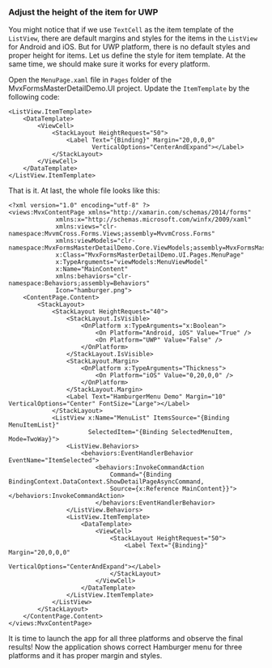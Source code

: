 ### Adjust the height of the item for UWP

You might notice that if we use `TextCell` as the item template of the `ListView`, there are default margins and styles for the items in the `ListView` for Android and iOS. But for UWP platform, there is no default styles and proper height for items. Let us define the style for item template. At the same time, we should make sure it works for every platform.

Open the `MenuPage.xaml` file in `Pages` folder of the MvxFormsMasterDetailDemo.UI project. Update the `ItemTemplate` by the following code:

```xaml
<ListView.ItemTemplate>
    <DataTemplate>
        <ViewCell>
            <StackLayout HeightRequest="50">
                <Label Text="{Binding}" Margin="20,0,0,0" 
                       VerticalOptions="CenterAndExpand"></Label>
            </StackLayout>
        </ViewCell>
    </DataTemplate>
</ListView.ItemTemplate>
```

That is it. At last, the whole file looks like this:

```xaml
<?xml version="1.0" encoding="utf-8" ?>
<views:MvxContentPage xmlns="http://xamarin.com/schemas/2014/forms"
             xmlns:x="http://schemas.microsoft.com/winfx/2009/xaml"
             xmlns:views="clr-namespace:MvvmCross.Forms.Views;assembly=MvvmCross.Forms"
             xmlns:viewModels="clr-namespace:MvxFormsMasterDetailDemo.Core.ViewModels;assembly=MvxFormsMasterDetailDemo.Core"
             x:Class="MvxFormsMasterDetailDemo.UI.Pages.MenuPage"
             x:TypeArguments="viewModels:MenuViewModel" 
             x:Name="MainContent"
             xmlns:behaviors="clr-namespace:Behaviors;assembly=Behaviors"
             Icon="hamburger.png">
    <ContentPage.Content>
        <StackLayout>
            <StackLayout HeightRequest="40">
                <StackLayout.IsVisible>
                    <OnPlatform x:TypeArguments="x:Boolean">
                        <On Platform="Android, iOS" Value="True" />
                        <On Platform="UWP" Value="False" />
                    </OnPlatform>
                </StackLayout.IsVisible>
                <StackLayout.Margin>
                    <OnPlatform x:TypeArguments="Thickness">
                        <On Platform="iOS" Value="0,20,0,0" />
                    </OnPlatform>
                </StackLayout.Margin>
                <Label Text="HamburgerMenu Demo" Margin="10" VerticalOptions="Center" FontSize="Large"></Label>
            </StackLayout>
            <ListView x:Name="MenuList" ItemsSource="{Binding MenuItemList}" 
                      SelectedItem="{Binding SelectedMenuItem, Mode=TwoWay}">
                <ListView.Behaviors>
                    <behaviors:EventHandlerBehavior EventName="ItemSelected">
                        <behaviors:InvokeCommandAction 
                            Command="{Binding BindingContext.DataContext.ShowDetailPageAsyncCommand, 
                            Source={x:Reference MainContent}}"></behaviors:InvokeCommandAction>
                        </behaviors:EventHandlerBehavior>
                </ListView.Behaviors>
                <ListView.ItemTemplate>
                    <DataTemplate>
                        <ViewCell>
                            <StackLayout HeightRequest="50">
                                <Label Text="{Binding}" Margin="20,0,0,0" 
                                       VerticalOptions="CenterAndExpand"></Label>
                            </StackLayout>
                        </ViewCell>
                    </DataTemplate>
                </ListView.ItemTemplate>
            </ListView>
        </StackLayout>
    </ContentPage.Content>
</views:MvxContentPage>
```

It is time to launch the app for all three platforms and observe the final results! Now the application shows correct Hamburger menu for three platforms and it has proper margin and styles.